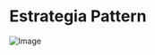 
# Estrategia Pattern


![Image](https://github.com/LuccaSantiagoDev/BERTOTI/blob/main/Engenharia%203/Estratégia/Pattern/Pattern%20Perssonagem.png)

